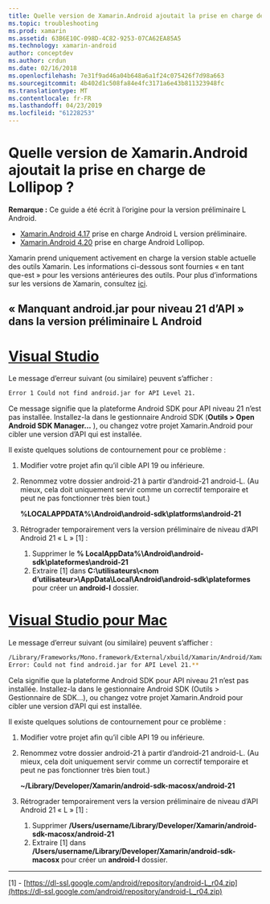 ```yaml
---
title: Quelle version de Xamarin.Android ajoutait la prise en charge de Lollipop ?
ms.topic: troubleshooting
ms.prod: xamarin
ms.assetid: 63B6E10C-098D-4C82-9253-07CA62EA85A5
ms.technology: xamarin-android
author: conceptdev
ms.author: crdun
ms.date: 02/16/2018
ms.openlocfilehash: 7e31f9ad46a04b648a6a1f24c075426f7d98a663
ms.sourcegitcommit: 4b402d1c508fa84e4fc3171a6e43b811323948fc
ms.translationtype: MT
ms.contentlocale: fr-FR
ms.lasthandoff: 04/23/2019
ms.locfileid: "61228253"
---
```

# <a name="what-version-of-xamarinandroid-added-lollipop-support"></a>Quelle version de Xamarin.Android ajoutait la prise en charge de Lollipop ?

**Remarque :** Ce guide a été écrit à l’origine pour la version préliminaire L Android.

-   [Xamarin.Android 4.17](https://developer.xamarin.com/releases/android/xamarin.android_4/xamarin.android_4.17/) prise en charge Android L version préliminaire.
-   [Xamarin.Android 4.20](https://developer.xamarin.com/releases/android/xamarin.android_4/xamarin.android_4.20/) prise en charge Android Lollipop.

Xamarin prend uniquement activement en charge la version stable actuelle des outils Xamarin. Les informations ci-dessous sont fournies « en tant que-est » pour les versions antérieures des outils. Pour plus d’informations sur les versions de Xamarin, consultez [ici](http://releases.xamarin.com/).

## <a name="missing-androidjar-for-api-level-21-in-android-l-preview"></a>« Manquant android.jar pour niveau 21 d’API » dans la version préliminaire L Android

# <a name="visual-studiotabwindows"></a>[Visual Studio](#tab/windows)

Le message d’erreur suivant (ou similaire) peuvent s’afficher :

```cmd
Error 1 Could not find android.jar for API Level 21.
```

Ce message signifie que la plateforme Android SDK pour API niveau 21 n’est pas installée. Installez-la dans le gestionnaire Android SDK (**Outils > Open Android SDK Manager...** ), ou changez votre projet Xamarin.Android pour cibler une version d’API qui est installée.

Il existe quelques solutions de contournement pour ce problème :

1. Modifier votre projet afin qu’il cible API 19 ou inférieure.

2. Renommez votre dossier android-21 à partir d’android-21 android-L. (Au mieux, cela doit uniquement servir comme un correctif temporaire et peut ne pas fonctionner très bien tout.)

   **%LOCALAPPDATA%\\Android\\android-sdk\\platforms\\android-21**

3. Rétrograder temporairement vers la version préliminaire de niveau d’API Android 21 « L » [1] :

    1.  Supprimer le **% LocalAppData%\\Android\\android-sdk\\plateformes\\android-21** 
    2.  Extraire [1] dans **C:\\utilisateurs\\&lt;nom d’utilisateur&gt;\\AppData\\Local\\Android\\android-sdk\\plateformes**  pour créer un **android-l** dossier.

# <a name="visual-studio-for-mactabmacos"></a>[Visual Studio pour Mac](#tab/macos)

Le message d’erreur suivant (ou similaire) peuvent s’afficher :

```bash
/Library/Frameworks/Mono.framework/External/xbuild/Xamarin/Android/Xamarin.Android.Common.targets: 
Error: Could not find android.jar for API Level 21.**
```

Cela signifie que la plateforme Android SDK pour API niveau 21 n’est pas installée. Installez-la dans le gestionnaire Android SDK (Outils > Gestionnaire de SDK...), ou changez votre projet Xamarin.Android pour cibler une version d’API qui est installée.

Il existe quelques solutions de contournement pour ce problème :

1. Modifier votre projet afin qu’il cible API 19 ou inférieure.

2. Renommez votre dossier android-21 à partir d’android-21 android-L. (Au mieux, cela doit uniquement servir comme un correctif temporaire et peut ne pas fonctionner très bien tout.)

   **~/Library/Developer/Xamarin/android-sdk-macosx/android-21**

3. Rétrograder temporairement vers la version préliminaire de niveau d’API Android 21 « L » [1] :

    1.  Supprimer **/Users/username/Library/Developer/Xamarin/android-sdk-macosx/android-21**
    2.  Extraire [1] dans **/Users/username/Library/Developer/Xamarin/android-sdk-macosx** pour créer un **android-l** dossier.

-----


[1] - [https://dl-ssl.google.com/android/repository/android-L_r04.zip](https://dl-ssl.google.com/android/repository/android-L_r04.zip)
